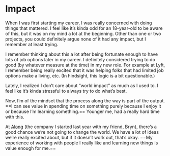 # Impact

When I was first starting my career, I was really concerned with doing things that mattered. I feel like it’s kinda odd for an 18-year-old to be aware of this, but it was on my mind a lot at the beginning. Other than one or two projects, you could definitely argue none of it had any impact, but I remember at least trying.

I remember thinking about this a lot after being fortunate enough to have lots of job options later in my career. I definitely considered trying to do good (by whatever measure at the time) in my new role. For example at Lyft, I remember being really excited that it was helping folks that had limited job options make a living, etc. (In hindsight, this logic is a bit questionable.)

Lately, I realized I don’t care about “world impact” as much as I used to. I feel like it’s kinda stressful to always try to do what’s best.

Now, I’m of the mindset that the process along the way is part of the output. ==I can see value in spending time on something purely because I enjoy it or because I’m learning something.== Younger me, had a really hard time with this.

At [Along](https://along.video) (the company I started last year with my friend, Bryn), there’s a good chance we’re not going to change the world. We have a lot of ideas we’re really excited about, but if it doesn’t work out, that’s okay. ==My experience of working with people I really like and learning new things is value enough for me.==
